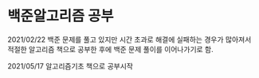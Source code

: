 # 백준알고리즘 공부

2021/02/22 백준 문제를 풀고 있지만 시간 초과로 해결에 실패하는 경우가 많아져서 적절한 알고리즘 책으로 공부한 후에 백준 문제 풀이를 이어나가기로 함.

2021/05/17 알고리즘기초 책으로 공부시작
